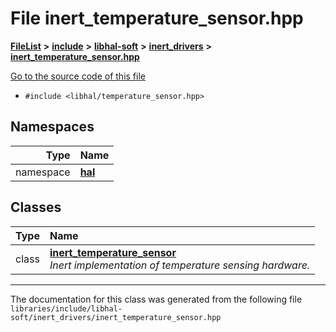 

# File inert\_temperature\_sensor.hpp



[**FileList**](files.md) **>** [**include**](dir_cba0faac6e93618a6e2539705915bd70.md) **>** [**libhal-soft**](dir_d4bad6877cf31bc2d39b696d7a305013.md) **>** [**inert\_drivers**](dir_140c0a66abe76384f84bfc7661372b14.md) **>** [**inert\_temperature\_sensor.hpp**](inert__temperature__sensor_8hpp.md)

[Go to the source code of this file](inert__temperature__sensor_8hpp_source.md)



* `#include <libhal/temperature_sensor.hpp>`













## Namespaces

| Type | Name |
| ---: | :--- |
| namespace | [**hal**](namespacehal.md) <br> |


## Classes

| Type | Name |
| ---: | :--- |
| class | [**inert\_temperature\_sensor**](classhal_1_1inert__temperature__sensor.md) <br>_Inert implementation of temperature sensing hardware._  |



















































------------------------------
The documentation for this class was generated from the following file `libraries/include/libhal-soft/inert_drivers/inert_temperature_sensor.hpp`

